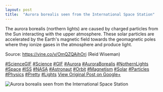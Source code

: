 ```yaml
---
layout: post
title:  "Aurora borealis seen from the International Space Station"
---
```


The aurora borealis (northern lights) are caused by charged particles from the Sun interacting with the upper atmosphere. These solar particles are accelerated by the Earth's magnetic field towards the geomagnetic poles where they ionize gases in the atmosphere and produce light.   
  
Source: <https://vine.co/v/OmQZQAjhOrj> (Reid Wiseman)  
  
[#ScienceGIF](https://plus.google.com/s/%23ScienceGIF/posts) [#Science](https://plus.google.com/s/%23Science/posts) [#GIF](https://plus.google.com/s/%23GIF/posts) [#Aurora](https://plus.google.com/s/%23Aurora/posts) [#AuroraBorealis](https://plus.google.com/s/%23AuroraBorealis/posts) [#NothernLights](https://plus.google.com/s/%23NothernLights/posts) [#Space](https://plus.google.com/s/%23Space/posts) [#ISS](https://plus.google.com/s/%23ISS/posts) [#NASA](https://plus.google.com/s/%23NASA/posts) [#Astronaut](https://plus.google.com/s/%23Astronaut/posts) [#Orbit](https://plus.google.com/s/%23Orbit/posts) [#Magnetism](https://plus.google.com/s/%23Magnetism/posts) [#Solar](https://plus.google.com/s/%23Solar/posts) [#Particles](https://plus.google.com/s/%23Particles/posts) [#Physics](https://plus.google.com/s/%23Physics/posts) [#Pretty](https://plus.google.com/s/%23Pretty/posts) [#Lights](https://plus.google.com/s/%23Lights/posts)
[View Original Post on Google+](https://plus.google.com/+ColinSullender/posts/6Xtzcwb1Mmc)

![Aurora borealis seen from the International Space Station](/assets/img/2015-06-26-Aurora-borealis-seen-from-the-International-Space-Station.gif)

